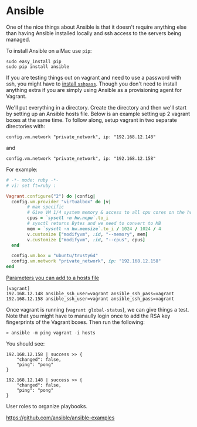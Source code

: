 # Ansible

One of the nice things about Ansible is that it doesn't require anything else
than having Ansible installed locally and ssh access to the servers being
managed.

To install Ansible on a Mac use `pip`:

```shell
sudo easy_install pip
sudo pip install ansible
```

If you are testing things out on vagrant and need to use a password with ssh,
you might have to [install `sshpass`](http://fauxzen.com/installing-sshpass-os-x/).
Though you don't need to install anything extra if you are simply using Ansible
as a provisioning agent for Vagrant.

We'll put everything in a directory. Create the directory and then we'll start by
setting up an Ansible hosts file. Below is an example setting up 2 vagrant boxes
at the same time. To follow along, setup vagrant in two separate directories with:

```
config.vm.network "private_network", ip: "192.168.12.148"
```

and

```
config.vm.network "private_network", ip: "192.168.12.158"
```

For example:

```ruby
# -*- mode: ruby -*-
# vi: set ft=ruby :

Vagrant.configure("2") do |config|
  config.vm.provider "virtualbox" do |v|
        # max specific
        # Give VM 1/4 system memory & access to all cpu cores on the host
        cpus = `sysctl -n hw.ncpu`.to_i
        # sysctl returns Bytes and we need to convert to MB
        mem = `sysctl -n hw.memsize`.to_i / 1024 / 1024 / 4
        v.customize ["modifyvm", :id, "--memory", mem]
        v.customize ["modifyvm", :id, "--cpus", cpus]
  end

  config.vm.box = "ubuntu/trusty64"
  config.vm.network "private_network", ip: "192.168.12.158"
end
```

[Parameters you can add to a hosts file](http://docs.ansible.com/intro_inventory.html#list-of-behavioral-inventory-parameters)

```
[vagrant]
192.168.12.148 ansible_ssh_user=vagrant ansible_ssh_pass=vagrant
192.168.12.158 ansible_ssh_user=vagrant ansible_ssh_pass=vagrant
```

Once vagrant is running (`vagrant global-status`), we can give things a test. Note
that you might have to manaully login once to add the RSA key fingerprints of the
Vagrant boxes. Then run the following:

```shell
» ansible -m ping vagrant -i hosts
```

You should see:

```
192.168.12.158 | success >> {
    "changed": false,
    "ping": "pong"
}

192.168.12.148 | success >> {
    "changed": false,
    "ping": "pong"
}
```

User roles to organize playbooks.

https://github.com/ansible/ansible-examples
